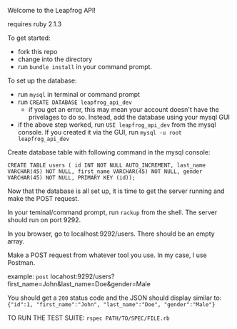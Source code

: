 Welcome to the Leapfrog API!

 requires ruby 2.1.3

 To get started:
  - fork this repo
  - change into the directory
  - run `bundle install` in your command prompt.
 
To set up the database:
  - run `mysql` in terminal or command prompt
  - run `CREATE DATABASE leapfrog_api_dev`
    - if you get an error, this may mean your account doesn't have the privelages to do so. Instead, add the database using your mysql GUI
  - if the above step worked, run `USE leapfrog_api_dev` from the mysql console. If you created it via the GUI, run `mysql -u root leapfrog_api_dev`  

Create database table with following command in the mysql console: 

`CREATE TABLE users ( id INT NOT NULL AUTO_INCREMENT, last_name VARCHAR(45) NOT NULL, first_name VARCHAR(45) NOT NULL, gender VARCHAR(45) NOT NULL, PRIMARY KEY (id));`
 
Now that the database is all set up, it is time to get the server running and make the POST request.

In your teminal/command prompt, run `rackup` from the shell. The server should run on port 9292.

In you browser, go to localhost:9292/users. There should be an empty array.

Make a POST request from whatever tool you use. In my case, I use Postman.

example: `post` locahost:9292/users?first_name=John&last_name=Doe&gender=Male

You should get a `200` status code and the JSON should display similar to:
`{"id":1, "first_name":"John", "last_name":"Doe", "gender":"Male"}`

TO RUN THE TEST SUITE:
`rspec PATH/TO/SPEC/FILE.rb`
